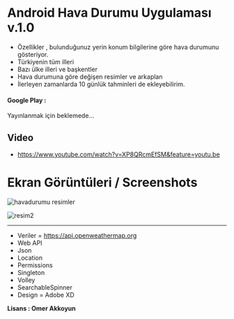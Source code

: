 # Android Hava Durumu Uygulaması v.1.0 
- Özellikler , bulunduğunuz yerin konum bilgilerine göre hava durumunu gösteriyor.
- Türkiyenin tüm illeri
- Bazı ülke illeri ve başkentler
- Hava durumuna göre değişen resimler ve arkaplan
- İlerleyen zamanlarda 10 günlük tahminleri de ekleyebilirim.

#### Google Play : 
Yayınlanmak için beklemede...

## Video
- https://www.youtube.com/watch?v=XP8QRcmEfSM&feature=youtu.be

# Ekran Görüntüleri / Screenshots

![havadurumu resimler](https://user-images.githubusercontent.com/33864154/64279082-f53c0800-cf56-11e9-80b2-d0251c28ca3d.png)

![resim2](https://user-images.githubusercontent.com/33864154/64279087-f79e6200-cf56-11e9-8921-0c602b4f94bd.png)



<hr>

- Veriler = https://api.openweathermap.org
- Web API
- Json
- Location
- Permissions
- Singleton
- Volley
- SearchableSpinner
- Design = Adobe XD

**Lisans : Omer Akkoyun**


